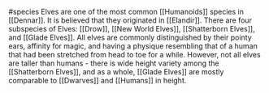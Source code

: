 #species 
Elves are one of the most common [[Humanoids]] species in [[Dennar]]. It is believed that they originated in [[Elandir]].
There are four subspecies of Elves: [[Drow]], [[New World Elves]], [[Shatterborn Elves]], and [[Glade Elves]].
All elves are commonly distinguished by their pointy ears, affinity for magic, and having a physique resembling that of a human that had been stretched from head to toe for a while. However, not all elves are taller than humans - there is wide height variety among the [[Shatterborn Elves]], and as a whole, [[Glade Elves]] are mostly comparable to [[Dwarves]] and [[Humans]] in height.